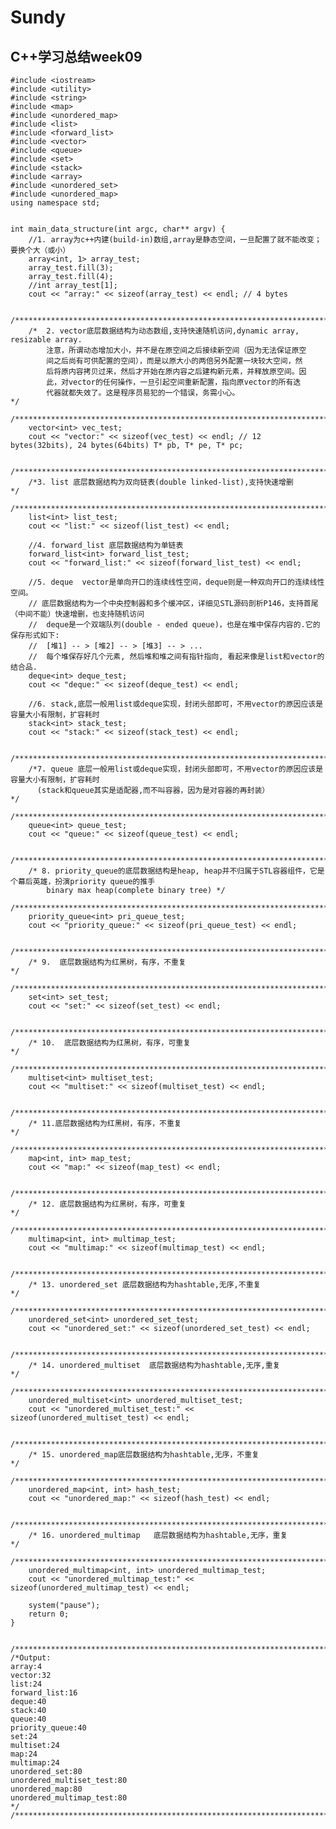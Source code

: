# Sundy
## C++学习总结week09

	#include <iostream>
	#include <utility>
	#include <string>
	#include <map>
	#include <unordered_map>
	#include <list>
	#include <forward_list>
	#include <vector>
	#include <queue>
	#include <set>
	#include <stack>
	#include <array>
	#include <unordered_set>
	#include <unordered_map>
	using namespace std;
	
	
	int main_data_structure(int argc, char** argv) {
		//1. array为c++内建(build-in)数组,array是静态空间，一旦配置了就不能改变；要换个大（或小） 
		array<int, 1> array_test;
		array_test.fill(3);
		array_test.fill(4);
		//int array_test[1];
		cout << "array:" << sizeof(array_test) << endl; // 4 bytes
	
		/************************************************************************/
		/*	2. vector底层数据结构为动态数组,支持快速随机访问,dynamic array, resizable array.
			注意，所谓动态增加大小，并不是在原空间之后接续新空间（因为无法保证原空
			间之后尚有可供配置的空间），而是以原大小的两倍另外配置一块较大空间，然
			后将原内容拷贝过来，然后才开始在原内容之后建构新元素，并释放原空间。因
			此，对vector的任何操作，一旦引起空间重新配置，指向原vector的所有迭
			代器就都失效了。这是程序员易犯的一个错误，务需小心。                     */
		/************************************************************************/
		vector<int> vec_test;
		cout << "vector:" << sizeof(vec_test) << endl; // 12 bytes(32bits), 24 bytes(64bits) T* pb, T* pe, T* pc;
	
		/************************************************************************/
		/*3. list 底层数据结构为双向链表(double linked-list),支持快速增删      */
		/************************************************************************/
		list<int> list_test;
		cout << "list:" << sizeof(list_test) << endl;
	
		//4. forward_list 底层数据结构为单链表
		forward_list<int> forward_list_test;
		cout << "forward_list:" << sizeof(forward_list_test) << endl;
	
		//5. deque  vector是单向开口的连续线性空间，deque则是一种双向开口的连续线性空间。 
		// 底层数据结构为一个中央控制器和多个缓冲区，详细见STL源码剖析P146，支持首尾（中间不能）快速增删，也支持随机访问
		//  deque是一个双端队列(double - ended queue)，也是在堆中保存内容的.它的保存形式如下:
		//  [堆1] -- > [堆2] -- > [堆3] -- > ...
		//	每个堆保存好几个元素, 然后堆和堆之间有指针指向, 看起来像是list和vector的结合品.
		deque<int> deque_test;
		cout << "deque:" << sizeof(deque_test) << endl;
	
		//6. stack,底层一般用list或deque实现，封闭头部即可，不用vector的原因应该是容量大小有限制，扩容耗时
		stack<int> stack_test;
		cout << "stack:" << sizeof(stack_test) << endl;
	
		/************************************************************************/
		/*7. queue 底层一般用list或deque实现，封闭头部即可，不用vector的原因应该是容量大小有限制，扩容耗时
	  	  (stack和queue其实是适配器,而不叫容器，因为是对容器的再封装）                */                                                         
		/************************************************************************/
		queue<int> queue_test;
		cout << "queue:" << sizeof(queue_test) << endl;
	
		/************************************************************************/
		/* 8. priority_queue的底层数据结构是heap, heap并不归属于STL容器组件，它是个幕后英雄，扮演priority queue的推手                                                                  
			binary max heap(complete binary tree) */
		/************************************************************************/
		priority_queue<int> pri_queue_test;
		cout << "priority_queue:" << sizeof(pri_queue_test) << endl;
	
		/************************************************************************/
		/* 9.  底层数据结构为红黑树，有序，不重复                                  */
		/************************************************************************/
		set<int> set_test;
		cout << "set:" << sizeof(set_test) << endl;
	
		/************************************************************************/
		/* 10.  底层数据结构为红黑树，有序，可重复                                  */
		/************************************************************************/
		multiset<int> multiset_test;
		cout << "multiset:" << sizeof(multiset_test) << endl;
	
		/************************************************************************/
		/* 11.底层数据结构为红黑树，有序，不重复                                   */
		/************************************************************************/
		map<int, int> map_test;
		cout << "map:" << sizeof(map_test) << endl;
	
		/************************************************************************/
		/* 12. 底层数据结构为红黑树，有序，可重复                                   */
		/************************************************************************/
		multimap<int, int> multimap_test;
		cout << "multimap:" << sizeof(multimap_test) << endl;
	
		/************************************************************************/
		/* 13. unordered_set 底层数据结构为hashtable,无序,不重复                  */
		/************************************************************************/
		unordered_set<int> unordered_set_test;
		cout << "unordered_set:" << sizeof(unordered_set_test) << endl;
	
		/************************************************************************/
		/* 14. unordered_multiset  底层数据结构为hashtable,无序,重复              */
		/************************************************************************/
		unordered_multiset<int> unordered_multiset_test;
		cout << "unordered_multiset_test:" << sizeof(unordered_multiset_test) << endl;
	
		/************************************************************************/
		/* 15. unordered_map底层数据结构为hashtable,无序，不重复                   */
		/************************************************************************/
		unordered_map<int, int> hash_test;
		cout << "unordered_map:" << sizeof(hash_test) << endl;
	
		/************************************************************************/
		/* 16. unordered_multimap   底层数据结构为hashtable,无序，重复             */
		/************************************************************************/
		unordered_multimap<int, int> unordered_multimap_test;
		cout << "unordered_multimap_test:" << sizeof(unordered_multimap_test) << endl;
	
		system("pause");
		return 0;
	}
	
	
	/************************************************************************/
	/*Output:
	array:4
	vector:32
	list:24
	forward_list:16
	deque:40
	stack:40
	queue:40
	priority_queue:40
	set:24
	multiset:24
	map:24
	multimap:24
	unordered_set:80
	unordered_multiset_test:80
	unordered_map:80
	unordered_multimap_test:80
	*/
	/************************************************************************/
